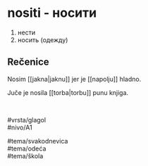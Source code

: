 # nositi - носити

1. нести  
2. носить (одежду)

## Rečenice

Nosim [[jakna|jaknu]] jer je [[napolju]] hladno.

Juče je nosila [[torba|torbu]] punu knjiga.

<br>

#vrsta/glagol  
#nivo/A1  

#tema/svakodnevica  
#tema/odeća  
#tema/škola  
